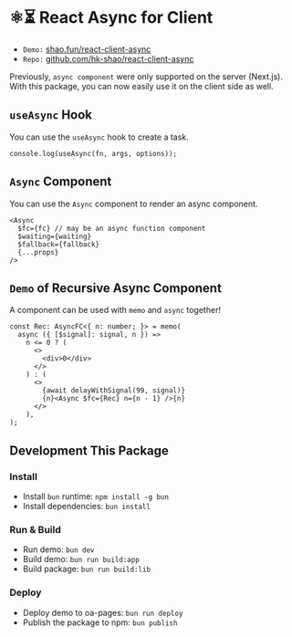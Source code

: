 # ⚛️⏳ React Async for Client

- `Demo:` [shao.fun/react-client-async](https://shao.fun/react-client-async/)
- `Repo:` [github.com/hk-shao/react-client-async](https://github.com/HK-SHAO/react-client-async)

Previously, `async component` were only supported on the server (Next.js). With this package, you can now easily use it on the client side as well.


## `useAsync` Hook

You can use the `useAsync` hook to create a task.

```tsx
console.log(useAsync(fn, args, options));
```


## `Async` Component

You can use the `Async` component to render an async component.

```tsx
<Async
  $fc={fc} // may be an async function component
  $waiting={waiting}
  $fallback={fallback}
  {...props}
/>
```

## `Demo` of Recursive Async Component

A component can be used with `memo` and `async` together!

```tsx
const Rec: AsyncFC<{ n: number; }> = memo(
  async ({ [$signal]: signal, n }) =>
    n <= 0 ? (
      <>
        <div>0</div>
      </>
    ) : (
      <>
        {await delayWithSignal(99, signal)}
        {n}<Async $fc={Rec} n={n - 1} />{n}
      </>
    ),
);
```


## Development This Package

### Install
- Install `bun` runtime: `npm install -g bun`
- Install dependencies: `bun install`

### Run & Build
- Run demo: `bun dev`
- Build demo: `bun run build:app`
- Build package: `bun run build:lib`

### Deploy
- Deploy demo to oa-pages: `bun run deploy`
- Publish the package to npm: `bun publish`